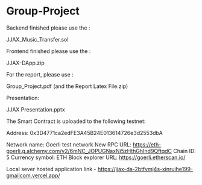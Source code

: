 # Group-Project
Backend finished please use the :

JJAX_Music_Transfer.sol

Frontend finished please use the :

JJAX-DApp.zip

For the report, please use :

Group_Project.pdf
(and the Report Latex File.zip)

Presentation:

JJAX Presentation.pptx

The Smart Contract is uploaded to the following testnet: 

Address: 0x3D4771ca2edFE3A45B24E013614726e3d2553dbA

Network name: Goerli test network
New RPC URL: https://eth-goerli.g.alchemy.com/v2/6mNC_JOPUGNaxNi5zHthGhInd9QftqdC
Chain ID: 5
Currency symbol: ETH
Block explorer URL: https://goerli.etherscan.io/

Local sever hosted application link - https://jjax-da-2btfvmj4s-xinruihe199-gmailcom.vercel.app/
